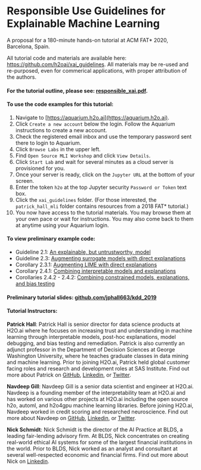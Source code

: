 # Responsible Use Guidelines for Explainable Machine Learning
A proposal for a 180-minute hands-on tutorial at ACM FAT* 2020, Barcelona, Spain.  

All tutorial code and materials are available here: https://github.com/h2oai/xai_guidelines. All materials may be re-used and re-purposed, even for commerical applications, with proper attribution of the authors.

#### For the tutorial outline, please see: [responsible_xai.pdf](responsible_xai.pdf).

#### To use the code examples for this tutorial: 

1. Navigate to [https://aquarium.h2o.ai](https://aquarium.h2o.ai). 
2. Click `Create a new account` below the login. Follow the Aquarium instructions to create a new account.
3. Check the registered email inbox and use the temporary password sent there to login to Aquarium. 
4. Click `Browse Labs` in the upper left.
5. Find `Open Source MLI Workshop` and click `View Details`.
6. Click `Start Lab` and wait for several minutes as a cloud server is provisioned for you.  
7. Once your server is ready, click on the `Jupyter URL` at the bottom of your screen. 
8. Enter the token `h2o` at the top Jupyter security `Password or Token` text box.
9. Click the `xai_guidelines` folder. (For those interested, the `patrick_hall_mli` folder contains resources from a 2018 FAT* tutorial.)
10. You now have access to the tutorial materials. You may browse them at your own pace or wait for instructions. You may also come back to them at anytime using your Aquarium login. 

#### To view preliminary example code:
* Guideline 2.1: [An explainable, but untrustworthy, model](https://nbviewer.jupyter.org/github/h2oai/xai_guidelines/blob/master/global_shap_resid.ipynb)
* Guideline 2.3: [Augmenting surrogate models with direct explanations](https://nbviewer.jupyter.org/github/h2oai/xai_guidelines/blob/master/dt_surrogate_pd_ice.ipynb)
* Corollary 2.3.1: [Augmenting LIME with direct explanations](https://nbviewer.jupyter.org/github/h2oai/xai_guidelines/blob/master/dt_shap_lime.ipynb)
* Corollary 2.4.1: [Combining interpretable models and explanations](https://nbviewer.jupyter.org/github/h2oai/xai_guidelines/blob/master/dt_shap_lime.ipynb)
* Corollaries 2.4.2 - 2.4.2: [Combining constrained models, explanations, and bias testing](https://nbviewer.jupyter.org/github/h2oai/xai_guidelines/blob/master/dia.ipynb)

#### Preliminary tutorial slides: [github.com/jphall663/kdd_2019](https://github.com/jphall663/kdd_2019/blob/master/main.pdf)

#### Tutorial Instructors:

**Patrick Hall**: Patrick Hall is senior director for data science products at H2O.ai where he focuses on increasing trust and understanding in machine learning through interpretable models, post-hoc explanations, model debugging, and bias testing and remediation. Patrick is also currently an adjunct professor in the Department of Decision Sciences at George Washington University, where he teaches graduate classes in data mining and machine learning. Prior to joining H2O.ai, Patrick held global customer facing roles and research and development roles at SAS Institute. Find out more about Patrick on [GitHub](https://github.com/jphall663), [Linkedin](https://www.linkedin.com/in/jpatrickhall/), or [Twitter](https://twitter.com/jpatrickhall).

**Navdeep Gill**: Navdeep Gill is a senior data scientist and engineer at H2O.ai. Navdeep is a founding member of the interpretability team at H2O.ai and has worked on various other projects at H2O.ai including the open source h2o, automl, and h2o4gpu machine learning libraries. Before joining H2O.ai, Navdeep worked in credit scoring and researched neuroscience. Find out more about Navdeep on [GitHub](https://github.com/navdeep-G), 
[Linkedin](https://www.linkedin.com/in/navdeep-gill-b1729456/), or [Twitter](https://twitter.com/Navdeep_Gill_).

**Nick Schmidt**: Nick Schmidt is the director of the AI Practice at BLDS, a leading fair-lending advisory firm. At BLDS, Nick concentrates on creating real-world ethical AI systems for some of the largest financial institutions in the world. Prior to BLDS, Nick worked as an analyst and consultant at several well-respected economic and financial firms. Find out more about Nick on [Linkedin](https://www.linkedin.com/in/nickpschmidt/).
